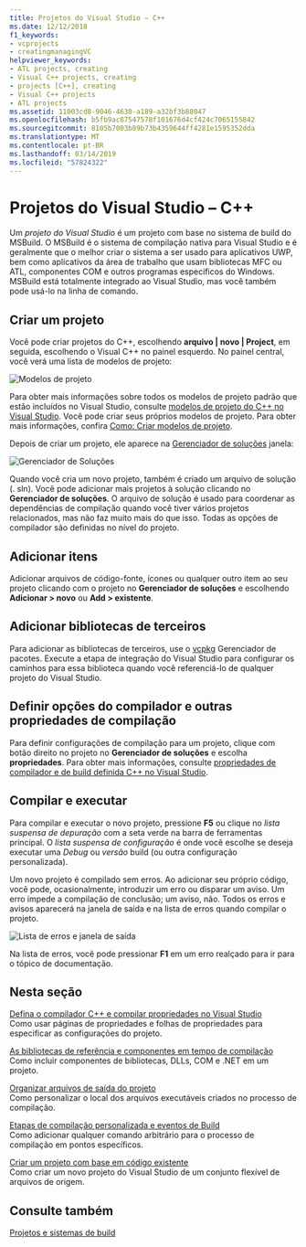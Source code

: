 ```yaml
---
title: Projetos do Visual Studio – C++
ms.date: 12/12/2018
f1_keywords:
- vcprojects
- creatingmanagingVC
helpviewer_keywords:
- ATL projects, creating
- Visual C++ projects, creating
- projects [C++], creating
- Visual C++ projects
- ATL projects
ms.assetid: 11003cd8-9046-4630-a189-a32bf3b88047
ms.openlocfilehash: b5fb9ac87547578f101676d4cf424c7065155842
ms.sourcegitcommit: 8105b7003b89b73b4359644ff4281e1595352dda
ms.translationtype: MT
ms.contentlocale: pt-BR
ms.lasthandoff: 03/14/2019
ms.locfileid: "57824322"
---
```

# <a name="visual-studio-projects---c"></a>Projetos do Visual Studio – C++

Um *projeto do Visual Studio* é um projeto com base no sistema de build do MSBuild. O MSBuild é o sistema de compilação nativa para Visual Studio e é geralmente que o melhor criar o sistema a ser usado para aplicativos UWP, bem como aplicativos da área de trabalho que usam bibliotecas MFC ou ATL, componentes COM e outros programas específicos do Windows. MSBuild está totalmente integrado ao Visual Studio, mas você também pode usá-lo na linha de comando. 

## <a name="create-a-project"></a>Criar um projeto

Você pode criar projetos do C++, escolhendo **arquivo &#124; novo &#124; Project**, em seguida, escolhendo o Visual C++ no painel esquerdo. No painel central, você verá uma lista de modelos de projeto: 

   ![Modelos de projeto](../media/vs2017-new-project.png "Caixa de diálogo \"Novo projeto\" do Visual Studio 2017")

Para obter mais informações sobre todos os modelos de projeto padrão que estão incluídos no Visual Studio, consulte [modelos de projeto do C++ no Visual Studio](reference/visual-cpp-project-types.md). Você pode criar seus próprios modelos de projeto. Para obter mais informações, confira [Como: Criar modelos de projeto](/visualstudio/ide/how-to-create-project-templates).

Depois de criar um projeto, ele aparece na [Gerenciador de soluções](/visualstudio/ide/solutions-and-projects-in-visual-studio) janela:

   ![Gerenciador de Soluções](media/mathlibrary-solution-explorer-153.png)

Quando você cria um novo projeto, também é criado um arquivo de solução (. sln). Você pode adicionar mais projetos à solução clicando no **Gerenciador de soluções**. O arquivo de solução é usado para coordenar as dependências de compilação quando você tiver vários projetos relacionados, mas não faz muito mais do que isso. Todas as opções de compilador são definidas no nível do projeto.

## <a name="add-items"></a>Adicionar itens

Adicionar arquivos de código-fonte, ícones ou qualquer outro item ao seu projeto clicando com o projeto no **Gerenciador de soluções** e escolhendo **Adicionar > novo** ou **Add > existente**.

## <a name="add-third-party-libraries"></a>Adicionar bibliotecas de terceiros

Para adicionar as bibliotecas de terceiros, use o [vcpkg](../vcpkg.md) Gerenciador de pacotes. Execute a etapa de integração do Visual Studio para configurar os caminhos para essa biblioteca quando você referenciá-lo de qualquer projeto do Visual Studio. 

## <a name="set-compiler-options-and-other-build-properties"></a>Definir opções do compilador e outras propriedades de compilação

Para definir configurações de compilação para um projeto, clique com botão direito no projeto no **Gerenciador de soluções** e escolha **propriedades**. Para obter mais informações, consulte [propriedades de compilador e de build definida C++ no Visual Studio](working-with-project-properties.md).

## <a name="compile-and-run"></a>Compilar e executar

Para compilar e executar o novo projeto, pressione **F5** ou clique no *lista suspensa de depuração* com a seta verde na barra de ferramentas principal. O *lista suspensa de configuração* é onde você escolhe se deseja executar uma *Debug* ou *versão* build (ou outra configuração personalizada).

Um novo projeto é compilado sem erros. Ao adicionar seu próprio código, você pode, ocasionalmente, introduzir um erro ou disparar um aviso. Um erro impede a compilação de conclusão; um aviso, não. Todos os erros e avisos aparecerá na janela de saída e na lista de erros quando compilar o projeto. 

   ![Lista de erros e janela de saída](../media/vs2017-output-error-list.png)

Na lista de erros, você pode pressionar **F1** em um erro realçado para ir para o tópico de documentação.

## <a name="in-this-section"></a>Nesta seção

[Defina o compilador C++ e compilar propriedades no Visual Studio](working-with-project-properties.md)<br/>
Como usar páginas de propriedades e folhas de propriedades para especificar as configurações do projeto.

[As bibliotecas de referência e componentes em tempo de compilação](adding-references-in-visual-cpp-projects.md)<br/>
Como incluir componentes de bibliotecas, DLLs, COM e .NET em um projeto.
 
[Organizar arquivos de saída do projeto](how-to-organize-project-output-files-for-builds.md)<br/>
Como personalizar o local dos arquivos executáveis criados no processo de compilação.

[Etapas de compilação personalizada e eventos de Build](understanding-custom-build-steps-and-build-events.md)<br/>
Como adicionar qualquer comando arbitrário para o processo de compilação em pontos específicos.

[Criar um projeto com base em código existente](how-to-create-a-cpp-project-from-existing-code.md)<br/>
Como criar um novo projeto do Visual Studio de um conjunto flexível de arquivos de origem.

## <a name="see-also"></a>Consulte também

[Projetos e sistemas de build](projects-and-build-systems-cpp.md)<br>
